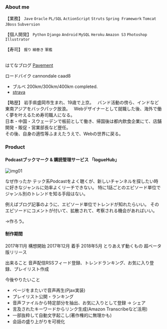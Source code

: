 ### About me  

【業務】 `Jave` `Oracle` `PL/SQL` `ActionScript` `Struts` `Spring Framework` `Tomcat` `JBoss` `Subversion`  
  
【個人開発】 `Python` `Django` `Android` `MySQL` `Heroku` `Amazon S3` `Photoshop` `Illustrator`
  
【寿司】 `握り` `細巻き` `軍艦`  
  
  
はてなブログ [Pavement](http://strkita.hatenablog.com/)  
  
ロードバイク cannondale caad8  
 - ブルベ 200km/300km/400km completed.  
 - [strava](https://www.strava.com/athletes/kita83)  


【略歴】
岩手県盛岡市生まれ、19歳で上京。  
バンド活動の傍ら、インドなど東南アジアをバックパック放浪。  
Webデザイナーとして就職した後、海外で働く夢を叶えるため寿司職人になる。  
日本・中国・スウェーデンで板前として働き、帰国後は都内飲食企業にて、店舗開発・販促・営業部長など歴任。  
その後、自身の適性等ふまえたうえで、Webの世界に戻る。  

### Product
#### Podcastブックマーク & 購読管理サービス 「logueHub」
  
![img01](https://raw.github.com/wiki/kita83/kita83.github.io/images/2018-05-12_233641.png)
  
なぜ作ったか
テック系Podcastをよく聴くが、新しいチャンネルを探したい時に好きなジャンルに効率よくリーチできない。
特に1話ごとのエピソード単位でジャンル別のトレンドを知る手段はない。

例えばブログ記事のように、エピソード単位でトレンドが知れたらいい。
そのエピソードにコメントが付いて、拡散されて、考察される機会があればいい。

→作ろう。

#### 制作期間
2017年11月 構想開始
2017年12月 着手
2018年5月 とりあえず動くもの 超ベータ版リリース

出来ること
音声配信RSSフィード登録、トレンドランキング、お気に入り登録、プレイリスト作成

今後やりたいこと
- ページをまたいで音声再生(Pjax実装)
- プレイリスト公開・ランキング
- 音声ファイルから特定部分を抽出、お気に入りとして登録 → シェア
- 言及されたキーワードからリンク生成(Amazon Transcribeなど活用)
- 一部抜粋して自動文字起こし(著作権的に無理かも)
- 会話の盛り上がりを可視化

